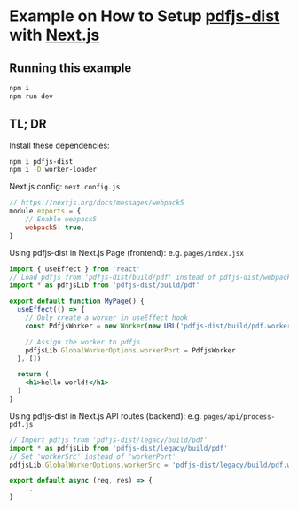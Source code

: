 # Example on How to Setup [pdfjs-dist](https://www.npmjs.com/package/pdfjs-dist) with [Next.js](https://nextjs.org/)

## Running this example

```bash
npm i
npm run dev
```

## TL; DR

Install these dependencies:

```bash
npm i pdfjs-dist
npm i -D worker-loader
```

Next.js config: `next.config.js`

```js
// https://nextjs.org/docs/messages/webpack5
module.exports = {
    // Enable webpack5
    webpack5: true,
}
```

Using pdfjs-dist in Next.js Page (frontend):
e.g. `pages/index.jsx`

```jsx
import { useEffect } from 'react'
// Load pdfjs from 'pdfjs-dist/build/pdf' instead of pdfjs-dist/webpack'
import * as pdfjsLib from 'pdfjs-dist/build/pdf'

export default function MyPage() {
  useEffect(() => {
    // Only create a worker in useEffect hook
    const PdfjsWorker = new Worker(new URL('pdfjs-dist/build/pdf.worker', import.meta.url))

    // Assign the worker to pdfjs
    pdfjsLib.GlobalWorkerOptions.workerPort = PdfjsWorker
  }, [])

  return (
    <h1>hello world!</h1>
  )
}
```

Using pdfjs-dist in Next.js API routes (backend): e.g. `pages/api/process-pdf.js`

```js
// Import pdfjs from 'pdfjs-dist/legacy/build/pdf'
import * as pdfjsLib from 'pdfjs-dist/legacy/build/pdf'
// Set 'workerSrc' instead of 'workerPort' 
pdfjsLib.GlobalWorkerOptions.workerSrc = 'pdfjs-dist/legacy/build/pdf.worker'

export default async (req, res) => {
    ...
}
```
